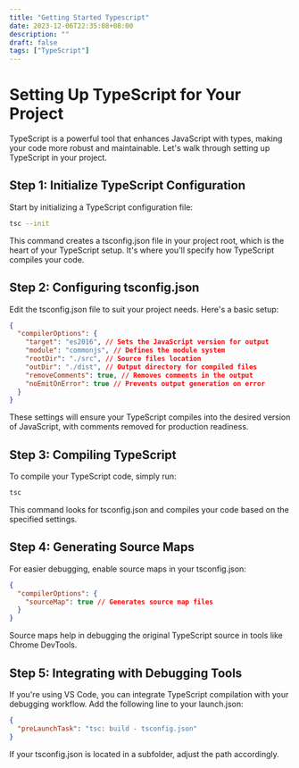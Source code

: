 ```yaml
---
title: "Getting Started Typescript"
date: 2023-12-06T22:35:08+08:00
description: ""
draft: false 
tags: ["TypeScript"]
---
```


# Setting Up TypeScript for Your Project

TypeScript is a powerful tool that enhances JavaScript with types, making your code more robust and maintainable. Let's walk through setting up TypeScript in your project.

## Step 1: Initialize TypeScript Configuration

Start by initializing a TypeScript configuration file:

```bash
tsc --init
```

This command creates a tsconfig.json file in your project root, which is the heart of your TypeScript setup. It's where you'll specify how TypeScript compiles your code.

## Step 2: Configuring tsconfig.json

Edit the tsconfig.json file to suit your project needs. Here's a basic setup:

```json
{
  "compilerOptions": {
    "target": "es2016", // Sets the JavaScript version for output
    "module": "commonjs", // Defines the module system
    "rootDir": "./src", // Source files location
    "outDir": "./dist", // Output directory for compiled files
    "removeComments": true, // Removes comments in the output
    "noEmitOnError": true // Prevents output generation on error
  }
}
```

These settings will ensure your TypeScript compiles into the desired version of JavaScript, with comments removed for production readiness.

## Step 3: Compiling TypeScript

To compile your TypeScript code, simply run:

```bash
tsc
```

This command looks for tsconfig.json and compiles your code based on the specified settings.

## Step 4: Generating Source Maps

For easier debugging, enable source maps in your tsconfig.json:

```json
{
  "compilerOptions": {
    "sourceMap": true // Generates source map files
  }
}
```

Source maps help in debugging the original TypeScript source in tools like Chrome DevTools.

## Step 5: Integrating with Debugging Tools

If you're using VS Code, you can integrate TypeScript compilation with your debugging workflow. Add the following line to your launch.json:

```json
{
  "preLaunchTask": "tsc: build - tsconfig.json"
}
```

If your tsconfig.json is located in a subfolder, adjust the path accordingly.
